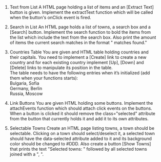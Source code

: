 1.	Text from List
A HTML page holding a list of items and an [Extract Text] button is given. Implement the extractText function which will be called when the button's onClick event is fired.

2.	Search in List
An HTML page holds a list of towns, a search box and a [Search] button. Implement the search function to bold the items from the list which include the text from the search box. Also print the amount of items the current search matches in the format "<matches> matches found."

3.	Countries Table
You are given and HTML table holding countries and their capitals. You need to implement a [Create] link to create a new country and for each existing country implement [Up], [Down] and [Delete] links to manipulate its position in the table.<br>
The table needs to have the following entries when it’s initialized (add them when your functions starts):<br>
Bulgaria, Sofia<br>
Germany, Berlin<br>
Russia, Moscow

4.	Link Buttons
You are given HTML holding some buttons. Implement the attachEvents function which should attach click events on the buttons. When a button is clicked it should remove the class="selected" attribute from the button that currently holds it and add it to its own attributes. 

5.	Selectable Towns
Create an HTML page listing towns, a town should be selectable. Clicking on a town should select/deselect it, a selected town should have the data-selected attribute added to it and its background color should be changed to #DDD. Also create a button [Show Towns] that prints the text "Selected towns: " followed by all selected towns joined with a ", ".

